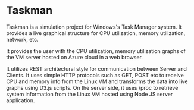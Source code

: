 # Taskman

Taskman is a simulation project for Windows's Task Manager system. It provides a live graphical structure for CPU utilization, memory utilization, network, etc. 

It provides the user with the CPU utilization, memory utilization graphs of the VM server hosted on Azure cloud in a web browser.

It utilizes REST architectural style for communication between Server and Clients. It uses simple HTTP protocols such as GET, POST etc to receive CPU and memory info from the Linux VM and transforms the data into live graphs using D3.js scripts. On the server side, it uses /proc to retrieve system information from the Linux VM hosted using Node JS server application.
